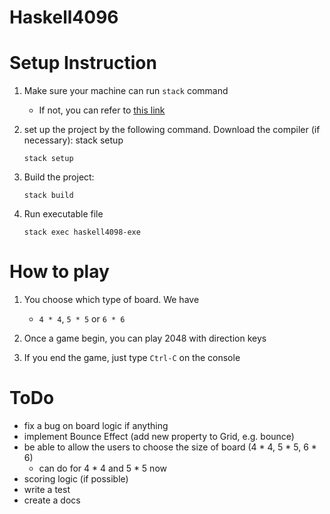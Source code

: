 # Haskell4096

# Setup Instruction
1. Make sure your machine can run `stack` command
    - If not, you can refer to [this link](https://docs.haskellstack.org/en/stable/install_and_upgrade/)
2. set up the project by the following command. Download the compiler (if necessary): stack setup

    ```stack setup```
3. Build the project:

    ```stack build```
4. Run executable file

    ```stack exec haskell4098-exe```

# How to play
1. You choose which type of board. We have
    - `4 * 4`, `5 * 5` or `6 * 6`
2. Once a game begin, you can play 2048 with direction keys

3. If you end the game, just type `Ctrl-C` on the console

# ToDo
- fix a bug on board logic if anything
- implement Bounce Effect (add new property to Grid, e.g. bounce)
- be able to allow the users to choose the size of board (4 * 4, 5 * 5, 6 * 6)
  - can do for 4 * 4 and 5 * 5 now
- scoring logic (if possible)
- write a test
- create a docs